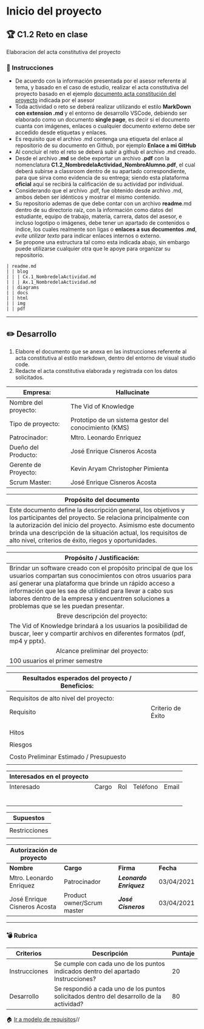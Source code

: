 # Inicio del proyecto

## :trophy: C1.2 Reto en clase

Elaboracion del acta constitutiva del proyecto

### :blue_book: Instrucciones

- De acuerdo con la información presentada por el asesor referente al tema, y basado en el caso de estudio, realizar el acta constitutiva del proyecto basado en el ejemplo [documento acta constitución del proyecto](../pdf/C1.2_Ejemplo_ActaConstitución_delProyecto.pdf) indicada por el asesor
- Toda actividad o reto se deberá realizar utilizando el estilo **MarkDown con extension .md** y el entorno de desarrollo VSCode, debiendo ser elaborado como un documento **single page**, es decir si el documento cuanta con imágenes, enlaces o cualquier documento externo debe ser accedido desde etiquetas y enlaces.
- Es requisito que el archivo .md contenga una etiqueta del enlace al repositorio de su documento en Github, por ejemplo **Enlace a mi GitHub**
- Al concluir el reto el reto se deberá subir a github el archivo .md creado.
- Desde el archivo **.md** se debe exportar un archivo **.pdf** con la nomenclatura **C1.2_NombredelaActividad_NombreAlumno.pdf**, el cual deberá subirse a classroom dentro de su apartado correspondiente, para que sirva como evidencia de su entrega; siendo esta plataforma **oficial** aquí se recibirá la calificación de su actividad por individual.
- Considerando que el archivo .pdf, fue obtenido desde archivo .md, ambos deben ser idénticos y mostrar el mismo contenido.
- Su repositorio ademas de que debe contar con un archivo **readme**.md dentro de su directorio raíz, con la información como datos del estudiante, equipo de trabajo, materia, carrera, datos del asesor, e incluso logotipo o imágenes, debe tener un apartado de contenidos o indice, los cuales realmente son ligas o **enlaces a sus documentos .md**, _evite utilizar texto_ para indicar enlaces internos o externo.
- Se propone una estructura tal como esta indicada abajo, sin embargo puede utilizarse cualquier otra que le apoye para organizar su repositorio.

```
| readme.md
| | blog
| | | Cx.1_NombredelaActividad.md
| | | Ax.1_NombredelaActividad.md
| | diagrams
| | docs
| | html
| | img
| | pdf    
```
___

## :pencil2: Desarrollo

1. Elabore el documento que se anexa en las instrucciones referente al acta constitutiva al estilo markdown, dentro del entorno de visual studio code.
2. Redacte el acta constitutiva elaborada y registrada con los datos solicitados.

| Empresa:             | Hallucinate  |
|----------------------|---|
| Nombre del proyecto: |  The Vid of Knowledge |
| Tipo de proyecto:    | Prototipo de un sistema gestor del conocimiento (KMS)  |
| Patrocinador:        | Mtro. Leonardo Enriquez  |
| Dueño del Producto:  | José Enrique Cisneros Acosta  |
| Gerente de Proyecto: | Kevin Aryam Christopher Pimienta  |
| Scrum Master:        | José Enrique Cisneros Acosta  |

| Propósito del documento                                                                                                                                                                                                                                                                                                    |
|----------------------------------------------------------------------------------------------------------------------------------------------------------------------------------------------------------------------------------------------------------------------------------------------------------------------------|
| Este documento define la descripción general, los objetivos y los participantes del proyecto. Se  relaciona principalmente con la autorización del inicio del proyecto.  Asimismo este documento brinda una descripción de la situación actual, los requisitos de alto nivel,  criterios de éxito, riegos y oportunidades. |

| Propósito / Justificación:       |
|----------------------------------|
| Brindar un software creado con el propósito principal de que los usuarios compartan sus conocimientos con otros usuarios para así generar una plataforma que brinde un rápido acceso a información que les sea de utilidad para llevar a cabo sus labores dentro de la empresa y encuentren soluciones a problemas que se les puedan presentar.                                |
| <center> Breve descripción del proyecto: </center>  |
| The Vid of Knowledge brindará a los usuarios la posibilidad de buscar, leer y compartir archivos en diferentes formatos (pdf, mp4 y pptx).                                 |
| <center> Alcance preliminar del proyecto: </center> |
| 100 usuarios el primer semestre                            |

| Resultados esperados del proyecto / Beneficios: |                   |
|-------------------------------------------------|-------------------|
|                                                 |                   |
| Requisitos de alto nivel del proyecto:          |                   |
| Requisito                                       | Criterio de Éxito |
|                                                 |                   |
|                                                 |                   |
|                                                 |                   |
| Hitos                                           |                   |
|                                                 |                   |
| Riesgos                                         |                   |
|                                                 |                   |
| Costo Preliminar Estimado / Presupuesto         |                   |
|                                                 |                   |

| Interesados en el proyecto  |        |      |           |       |
|-----------------------------|--------|------|-----------|-------|
| Interesado                  | Cargo  | Rol  | Teléfono  | Email |
|                             |        |      |           |       |
|                             |        |      |           |       |
|                             |        |      |           |       |
|                             |        |      |           |       |
|                             |        |      |           |       |
|                             |        |      |           |       |


| Supuestos     |
|---------------|
|               |
| Restricciones |
|               |

| Autorización de proyecto |              |        |       |
|--------------------------|--------------|--------|-------|
| **Nombre**                   | **Cargo**        | **Firma**  | **Fecha** |
| Mtro. Leonardo Enriquez                         | Patrocinador |   ***Leonardo Enriquez***     |   03/04/2021    |
| José Enrique Cisneros Acosta                         | Product owner/Scrum master | ***José Cisneros***       |  03/04/2021     |
___

### :bomb: Rubrica

| Criterios     | Descripción                                                                                  | Puntaje |
| ------------- | -------------------------------------------------------------------------------------------- | ------- |
| Instrucciones | Se cumple con cada uno de los puntos indicados dentro del apartado Instrucciones?            | 20 |
| Desarrollo    | Se respondió a cada uno de los puntos solicitados dentro del desarrollo de la actividad?     | 80      |


:house: [Ir a modelo de requisitos](../docs/D1.0_Modelado_requisitos.md)//